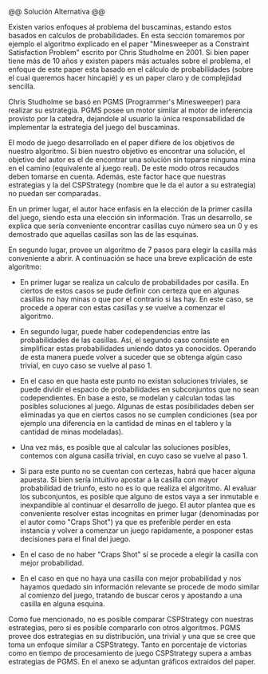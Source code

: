 @@ Solución Alternativa @@

Existen varios enfoques al problema del buscaminas, estando estos basados en calculos
de probabilidades. En esta sección tomaremos por ejemplo el algoritmo explicado en el
paper "Minesweeper as a Constraint Satisfaction Problem" escrito por Chris Studholme en
2001. Si bien paper tiene más de 10 años y existen papers más actuales sobre el problema,
el enfoque de este paper esta basado en el cálculo de probabilidades (sobre el cual
queremos hacer hincapié) y es un paper claro y de complejidad sencilla.

Chris Studholme se basó en PGMS (Programmer's Minesweeper) para realizar su estrategia.
PGMS posee un motor similar al motor de inferencia provisto por la catedra, dejandole al
usuario la única responsabilidad de implementar la estrategia del juego del buscaminas.

El modo de juego desarrollado en el paper difiere de los objetivos de nuestro algoritmo.
Si bien nuestro objetivo es encontrar una solución, el objetivo del autor es el de
encontrar una solución sin toparse ninguna mina en el camino (equivalente al juego real).
De este modo otros recaudos deben tomarse en cuenta. Además, este factor hace que nuestras
estrategias y la del CSPStrategy (nombre que le da el autor a su estrategia) no puedan ser
comparadas.

En un primer lugar, el autor hace enfasis en la elección de la primer casilla del juego,
siendo esta una elección sin información. Tras un desarrollo, se explica que sería
conveniente encontrar casillas cuyo número sea un 0 y es demostrado que aquellas
casillas son las de las esquinas.

En segundo lugar, provee un algoritmo de 7 pasos para elegir la casilla más conveniente a
abrir. A continuación se hace una breve explicación de este algoritmo:

* En primer lugar se realiza un calculo de probabilidades por casilla. En ciertos de estos casos se pude definir con certeza que en algunas casillas no hay minas o que por el contrario si las hay. En este caso, se procede a operar con estas casillas y se vuelve a comenzar el algoritmo.

* En segundo lugar, puede haber codependencias entre las probabilidades de las casillas. Así, el segundo caso consiste en simplificar estas probabilidades uniendo datos ya conocidos. Operando de esta manera puede volver a suceder que se obtenga algún caso trivial, en cuyo caso se vuelve al paso 1.

* En el caso en que hasta este punto no existan soluciones triviales, se puede dividir el espacio de probabilidades en subconjuntos que no sean codependientes. En base a esto, se modelan y calculan todas las posibles soluciones al juego. Algunas de estas posibilidades deben ser eliminadas ya que en ciertos casos no se cumplen condiciones (sea por ejemplo una diferencia en la cantidad de minas en el tablero y la cantidad de minas modeladas).

* Una vez más, es posible que al calcular las soluciones posibles, contemos con alguna casilla trivial, en cuyo caso se vuelve al paso 1.

* Si para este punto no se cuentan con certezas, habrá que hacer alguna apuesta. Si bien sería intuitivo apostar a la casilla con mayor probabilidad de triunfo, esto no es lo que realiza el algoritmo. Al evaluar los subconjuntos, es posible que alguno de estos vaya a ser inmutable e inexpandible al continuar el desarrollo de juego. El autor plantea que es conveniente resolver estas incognitas en primer lugar (denominadas por el autor como "Craps Shot") ya que es preferible perder en esta instancia y volver a comenzar un juego rapidamente, a posponer estas decisiones para el final del juego.

* En el caso de no haber "Craps Shot" sí se procede a elegir la casilla con mejor probabilidad.

* En el caso en que no haya una casilla con mejor probabilidad y nos hayamos quedado sin información relevante se procede de modo similar al comienzo del juego, tratando de buscar ceros y apostando a una casilla en alguna esquina.

Como fue mencionado, no es posible comparar CSPStrategy con nuestras estrategias, pero si es posible compararlo con otros algoritmos. PGMS provee dos estrategias en su distribución, una trivial y una que se cree que toma un enfoque similar a CSPStrategy. Tanto en porcentaje de victorias como en tiempo de procesamiento de juego CSPStrategy supera a ambas estrategias de PGMS. En el anexo se adjuntan gráficos extraidos del paper.
